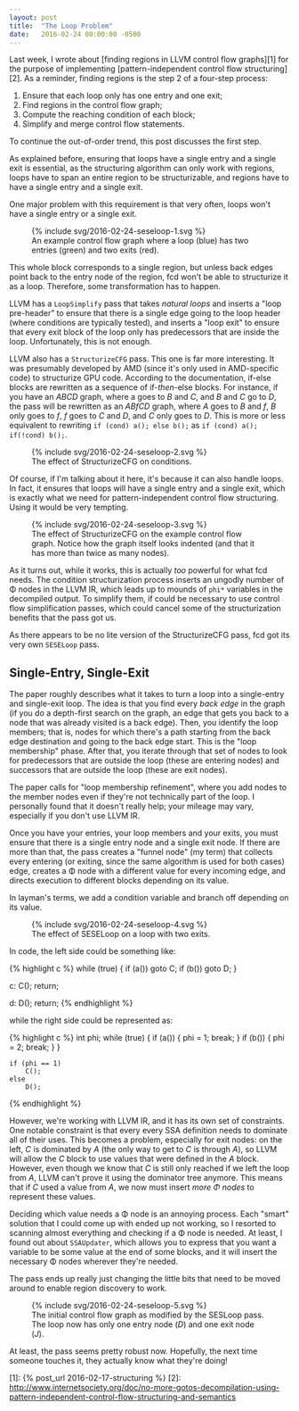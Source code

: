```yaml
---
layout: post
title:  "The Loop Problem"
date:   2016-02-24 00:00:00 -0500
---
```


<style type="text/css">
svg .stroke-green{
	fill: none;
	stroke: #00882B;
	stroke-width: 5;
	stroke-linecap: butt;
	stroke-linejoin: miter;
	stroke-miterlimit: 4;
}

svg .fill-blue{
	fill: #51A7F9;
}

svg .stroke-red{
	fill: none;
	stroke: #C82506;
	stroke-width: 5;
	stroke-linecap: butt;
	stroke-linejoin: miter;
	stroke-miterlimit: 4;
}

svg .fill-green{
	fill: #00882B;
}

svg .cfg-node{
	fill: #ffffff;
	stroke: #85888D;
	stroke-width: 5;
	stroke-linecap: butt;
	stroke-linejoin: miter;
	stroke-miterlimit: 4;
}

svg .stroke-blue{
	fill: none;
	stroke: #51A7F9;
	stroke-width: 5;
	stroke-linecap: butt;
	stroke-linejoin: miter;
	stroke-miterlimit: 4;
}

svg .fill-red{
	fill: #C82506;
}

svg .stroke-black{
	fill: none;
	stroke: #000000;
	stroke-width: 5;
	stroke-linecap: butt;
	stroke-linejoin: miter;
	stroke-miterlimit: 4;
}

svg text {
	font-size: 42.78px;
	font-family: Helvetica, Arial, sans-serif;
	font-weight: bold;
	fill: #000000;
}

.wide svg {
	width: 100%;
}
</style>

Last week, I wrote about [finding regions in LLVM control flow graphs][1] for
the purpose of implementing [pattern-independent control flow structuring][2].
As a reminder, finding regions is the step 2 of a four-step process:

1. Ensure that each loop only has one entry and one exit;
2. Find regions in the control flow graph;
3. Compute the reaching condition of each block;
4. Simplify and merge control flow statements.

To continue the out-of-order trend, this post discusses the first step.

As explained before, ensuring that loops have a single entry and a single exit
is essential, as the structuring algorithm can only work with regions, loops
have to span an entire region to be structurizable, and regions have to have a
single entry and a single exit.

One major problem with this requirement is that very often, loops won't have
a single entry or a single exit.

<figure>
{% include svg/2016-02-24-seseloop-1.svg %}
<figcaption>An example control flow graph where a loop (blue) has two entries (green) and two exits (red).</figcaption>
</figure>

This whole block corresponds to a single region, but unless back edges point
back to the entry node of the region, fcd won't be able to structurize it as a
loop. Therefore, some transformation has to happen.

LLVM has a `LoopSimplify` pass that takes *natural loops* and inserts a "loop
pre-header" to ensure that there is a single edge going to the loop header
(where conditions are typically tested), and inserts a "loop exit" to ensure
that every exit block of the loop only has predecessors that are inside the
loop. Unfortunately, this is not enough.

LLVM also has a `StructurizeCFG` pass. This one is far more interesting. It was
presumably developed by AMD (since it's only used in AMD-specific code) to
structurize GPU code. According to the documentation, if-else blocks are
rewritten as a sequence of if-*then*-else blocks. For instance, if you have an
*ABCD* graph, where a goes to *B* and *C*, and *B* and *C* go to *D*, the pass
will be rewritten as an *ABfCD* graph, where *A* goes to *B* and *f*, *B* only
goes to *f*, *f* goes to *C* and *D*, and *C* only goes to *D*. This is more or
less equivalent to rewriting `if (cond) a(); else b();` as
`if (cond) a(); if(!cond) b();`.

<figure>
{% include svg/2016-02-24-seseloop-2.svg %}
<figcaption>The effect of StructurizeCFG on conditions.</figcaption>
</figure>

Of course, if I'm talking about it here, it's because it can also handle loops.
In fact, it ensures that loops will have a single entry and a single exit, which
is exactly what we need for pattern-independent control flow structuring. Using
it would be very tempting.

<figure class="wide">
{% include svg/2016-02-24-seseloop-3.svg %}
<figcaption>The effect of StructurizeCFG on the example control flow graph.
Notice how the graph itself looks indented (and that it has more than twice as
many nodes).</figcaption>
</figure>

As it turns out, while it works, this is actually *too* powerful for what fcd
needs. The condition structurization process inserts an ungodly number of Φ
nodes in the LLVM IR, which leads up to mounds of `phi*` variables in the
decompiled output. To simplify them, if could be necessary to use control flow
simplification passes, which could cancel some of the structurization benefits
that the pass got us.

As there appears to be no lite version of the StructurizeCFG pass, fcd got its
very own `SESELoop` pass.

## Single-Entry, Single-Exit

The paper roughly describes what it takes to turn a loop into a single-entry and
single-exit loop. The idea is that you find every *back edge* in the graph
(if you do a depth-first search on the graph, an edge that gets you back to a
node that was already visited is a back edge). Then, you identify the loop
members; that is, nodes for which there's a path starting from the back edge
destination and going to the back edge start. This is the "loop membership"
phase. After that, you iterate through that set of nodes to look for
predecessors that are outside the loop (these are entering nodes) and successors
that are outside the loop (these are exit nodes).

The paper calls for "loop membership refinement", where you add nodes to the
member nodes even if they're not technically part of the loop. I personally
found that it doesn't really help; your mileage may vary, especially if you
don't use LLVM IR.

Once you have your entries, your loop members and your exits, you must ensure
that there is a single entry node and a single exit node. If there are more than
that, the pass creates a "funnel node" (my term) that collects every entering
(or exiting, since the same algorithm is used for both cases) edge, creates a Φ
node with a different value for every incoming edge, and directs execution to
different blocks depending on its value.

In layman's terms, we add a condition variable and branch off depending on its
value.

<figure>
{% include svg/2016-02-24-seseloop-4.svg %}
<figcaption>The effect of SESELoop on a loop with two exits.</figcaption>
</figure>

In code, the left side could be something like:

{% highlight c %}
	while (true)
	{
		if (a())
			goto C;
		if (b())
			goto D;
	}

c:
	C();
	return;

d:
	D();
	return;
{% endhighlight %}

while the right side could be represented as:

{% highlight c %}
	int phi;
	while (true)
	{
		if (a())
		{
			phi = 1;
			break;
		}
		if (b())
		{
			phi = 2;
			break;
		}
	}

	if (phi == 1)
		C();
	else
		D();
{% endhighlight %}

However, we're working with LLVM IR, and it has its own set of constraints. One
notable constraint is that every every SSA definition needs to dominate all of
their uses. This becomes a problem, especially for exit nodes: on the left,
*C* is dominated by *A* (the only way to get to *C* is through *A*), so LLVM
will allow the *C* block to use values that were defined in the *A* block.
However, even though we know that *C* is still only reached if we left the loop
from *A*, LLVM can't prove it using the dominator tree anymore. This means that
if *C* used a value from *A*, we now must insert *more Φ nodes* to represent
these values.

Deciding which value needs a Φ node is an annoying process. Each "smart"
solution that I could come up with ended up not working, so I resorted to
scanning almost everything and checking if a Φ node is needed. At least, I
found out about `SSAUpdater`, which allows you to express that you want a
variable to be some value at the end of some blocks, and it will insert the
necessary Φ nodes wherever they're needed.

The pass ends up really just changing the little bits that need to be moved
around to enable region discovery to work.

<figure>
{% include svg/2016-02-24-seseloop-5.svg %}
<figcaption>The initial control flow graph as modified by the SESLoop pass. The
loop now has only one entry node (<em>D</em>) and one exit node (<em>J</em>).
</figcaption>
</figure>


At least, the pass seems pretty robust now. Hopefully, the next time someone
touches it, they actually know what they're doing!

  [1]: {% post_url 2016-02-17-structuring %}
  [2]: http://www.internetsociety.org/doc/no-more-gotos-decompilation-using-pattern-independent-control-flow-structuring-and-semantics
